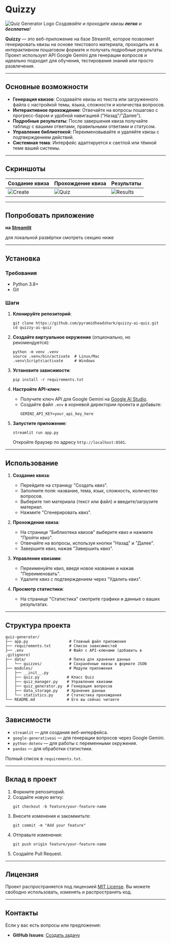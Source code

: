 # Quizzy

![Quiz Generator Logo](media/logo.png)
*Создавайте и проходите квизы **легко** и **бесплатно**!*

**Quizzy** — это веб-приложение на базе Streamlit, которое позволяет генерировать квизы на основе текстового материала, проходить их в интерактивном пошаговом формате и получать подробные результаты. Проект использует API Google Gemini для генерации вопросов и идеально подходит для обучения, тестирования знаний или просто развлечения.

---

## Основные возможности

- **Генерация квизов**: Создавайте квизы из текста или загруженного файла с настройкой темы, языка, сложности и количества вопросов.
- **Интерактивное прохождение**: Отвечайте на вопросы пошагово с прогресс-баром и удобной навигацией ("Назад"/"Далее").
- **Подробные результаты**: После завершения квиза получайте таблицу с вашими ответами, правильными ответами и статусом.
- **Управление библиотекой**: Переименовывайте и удаляйте квизы с подтверждением действий.
- **Системная тема**: Интерфейс адаптируется к светлой или тёмной теме вашей системы.

---

## Скриншоты

| Создание квиза | Прохождение квиза | Результаты |
|----------------|-------------------|------------|
| ![Create](media/generator.png) | ![Quiz](media/library.png) | ![Results](media/statistics.png) |


---

## Попробовать приложение
**на [Streamlit](https://quizzy-ai.streamlit.app/)**

для локальной развёртки смотреть секцию ниже

---

## Установка

### Требования
- Python 3.8+
- Git

### Шаги
1. **Клонируйте репозиторий**:
   ```
   git clone https://github.com/pyramidheadshark/quizzy-ai-quiz.git
   cd quizzy-ai-quiz
   ```

2. **Создайте виртуальное окружение** (опционально, но рекомендуется):
   ```
   python -m venv .venv
   source .venv/bin/activate  # Linux/Mac
   .venv\Scripts\activate     # Windows
   ```

3. **Установите зависимости**:
   ```
   pip install -r requirements.txt
   ```

4. **Настройте API-ключ**:
   - Получите ключ API для Google Gemini на [Google AI Studio](https://aistudio.google.com/).
   - Создайте файл `.env` в корневой директории проекта и добавьте:
     ```
     GEMINI_API_KEY=your_api_key_here
     ```

5. **Запустите приложение**:
   ```
   streamlit run app.py
   ```
   Откройте браузер по адресу `http://localhost:8501`.

---

## Использование

1. **Создание квиза**:
   - Перейдите на страницу "Создать квиз".
   - Заполните поля: название, тема, язык, сложность, количество вопросов.
   - Выберите тип материала (текст или файл) и введите/загрузите материал.
   - Нажмите "Сгенерировать квиз".

2. **Прохождение квиза**:
   - На странице "Библиотека квизов" выберите квиз и нажмите "Пройти квиз".
   - Отвечайте на вопросы, используя кнопки "Назад" и "Далее".
   - Завершите квиз, нажав "Завершить квиз".

3. **Управление квизами**:
   - Переименуйте квиз, введя новое название и нажав "Переименовать".
   - Удалите квиз с подтверждением через "Удалить квиз".

4. **Просмотр статистики**:
   - На странице "Статистика" смотрите графики и данные о ваших результатах.

---

## Структура проекта

```
quiz-generator/
├── app.py                  # Главный файл приложения
├── requirements.txt        # Список зависимостей
├── .env                    # Файл с API-ключами (добавить в .gitignore)
├── data/                   # Папка для хранения данных
│   └── quizzes/            # Сохранённые квизы в формате JSON
├── modules/                # Модули приложения
│   ├── __init__.py
│   ├── quiz.py            # Класс Quiz
│   ├── quiz_manager.py    # Управление квизами
│   ├── quiz_generator.py  # Генерация вопросов
│   ├── data_storage.py    # Хранение данных
│   └── statistics.py      # Статистика прохождения
└── README.md              # Его вы сейчас читаете
```

---

## Зависимости

- `streamlit` — для создания веб-интерфейса.
- `google-generativeai` — для генерации вопросов через Google Gemini.
- `python-dotenv` — для работы с переменными окружения.
- `pandas` — для обработки статистики.

Полный список в `requirements.txt`.

---

## Вклад в проект

1. Форкните репозиторий.
2. Создайте новую ветку:
   ```
   git checkout -b feature/your-feature-name
   ```
3. Внесите изменения и закоммитьте:
   ```
   git commit -m "Add your feature"
   ```
4. Отправьте изменения:
   ```
   git push origin feature/your-feature-name
   ```
5. Создайте Pull Request.

---

## Лицензия

Проект распространяется под лицензией [MIT License](LICENSE). Вы можете свободно использовать, изменять и распространять код.

---

## Контакты

Если у вас есть вопросы или предложения:
- **GitHub Issues**: [Создать задачу](https://github.com/pyramidheadshark/quizzy-ai-quiz/issues)

